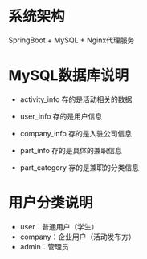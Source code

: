 # 系统架构
SpringBoot + MySQL + Nginx代理服务


# MySQL数据库说明
* activity_info 存的是活动相关的数据

* user_info 存的是用户信息

* company_info 存的是入驻公司信息

* part_info 存的是具体的兼职信息
* part_category 存的是兼职的分类信息

# 用户分类说明
* user：普通用户（学生）
* company：企业用户（活动发布方）
* admin：管理员



